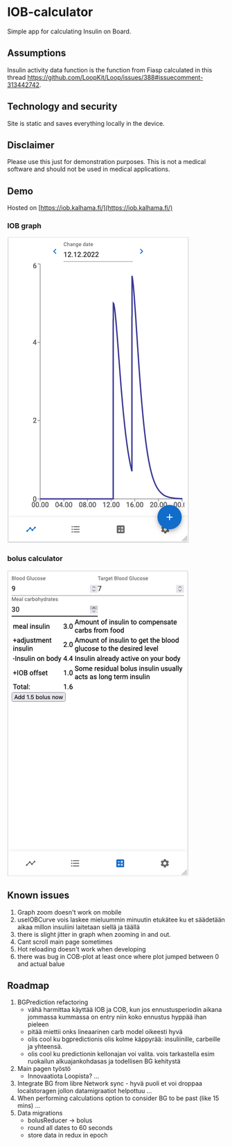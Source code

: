 # IOB-calculator #

Simple app for calculating Insulin on Board.

## Assumptions ##

Insulin activity data function is the function from Fiasp calculated in this thread https://github.com/LoopKit/Loop/issues/388#issuecomment-313442742.

## Technology and security ##

Site is static and saves everything locally in the device.

## Disclaimer ##

Please use this just for demonstration purposes. This is not a medical software and should not be used in medical applications.

## Demo ##

Hosted on [https://iob.kalhama.fi/](https://iob.kalhama.fi/)

### IOB graph ###
![IOB Graph](sample_images/graph.png)

### bolus calculator ###
![Bolus calculator](sample_images/calculator.png)

## Known issues ##
1. Graph zoom doesn't work on mobile
3. useIOBCurve vois laskee mieluummin minuutin etukätee ku et säädetään aikaa millon insuliini laitetaan siellä ja täällä
4. there is slight jitter in graph when zooming in and out.
6. Cant scroll main page sometimes
7. Hot reloading doesn't work when developing
8. there was bug in COB-plot at least once where plot jumped between 0 and actual balue



## Roadmap ##
1. BGPrediction refactoring
    - vähä harmittaa käyttää IOB ja COB, kun jos ennustusperiodin aikana jommassa kummassa on entry niin koko ennustus hyppää ihan pieleen
    - pitää miettii onks lineaarinen carb model oikeesti hyvä
    - olis cool ku bgpredictionis olis kolme käppyrää: insuliinille, carbeille ja yhteensä.
    - olis cool ku predictionin kellonajan voi valita. vois tarkastella esim ruokailun alkuajankohdasas ja todellisen BG kehitystä
2. Main pagen työstö
    - Innovaatiota Loopista?
    ...
3. Integrate BG from libre
    Network sync
        - hyvä puoli et voi droppaa localstoragen jollon datamigraatiot helpottuu
        ...
4. When performing calculations option to consider BG to be past (like 15 mins)
    ...
5. Data migrations
    - bolusReducer -> bolus
    - round all dates to 60 seconds
    - store data in redux in epoch
